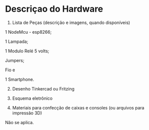 # Descriçao do Hardware



1) Lista de Peças (descrição e imagens, quando disponíveis)

1 NodeMcu - esp8266;

1 Lampada;

1 Modulo Relé 5 volts;

Jumpers;

Fio e

1 Smartphone.

2) Desenho Tinkercad ou Fritzing

3) Esquema eletrônico

4) Materiais para confecção de caixas e consoles (ou arquivos para impressão 3D)

Não se aplica.
